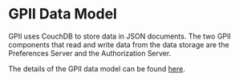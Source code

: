 # GPII Data Model

GPII uses CouchDB to store data in JSON documents.  The two GPII components that read and write data from the data
storage are the Preferences Server and the Authorization Server.

The details of the GPII data model can be found [here](https://wiki.gpii.net/w/Keys,_KeyTokens,_and_Preferences).
